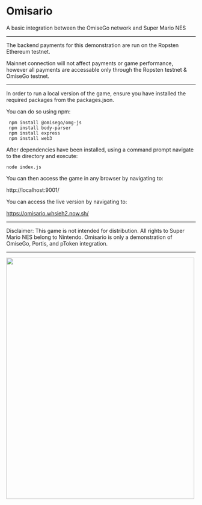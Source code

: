 # Omisario


 A basic integration between the OmiseGo network and Super Mario NES


-------------------------------------------------
The backend payments for this demonstration are run on the Ropsten Ethereum testnet.

Mainnet connection will not affect payments or game performance, however all payments are accessable only through the Ropsten testnet & OmiseGo testnet.

--------------------------------------------------

In order to run a local version of the game, ensure you have installed the required packages from the packages.json. 

You can do so using npm:

```
 npm install @omisego/omg-js
 npm install body-parser
 npm install express
 npm install web3
```

After dependencies have been installed, using a command prompt navigate to the directory and execute: 

```
node index.js
``` 

You can then access the game in any browser by navigating to:

http://localhost:9001/

You can access the live version by navigating to:

https://omisario.whsieh2.now.sh/

--------------------------------------------------

Disclaimer: This game is not intended for distribution. All rights to Super Mario NES belong to Nintendo. Omisario is only a demonstration of OmiseGo, Portis, and pToken integration.

--------------------------------------------------
<img src="https://nescience.io/wp-content/uploads/2020/05/OmisarioLogo.jpg" width="500" height="640">

